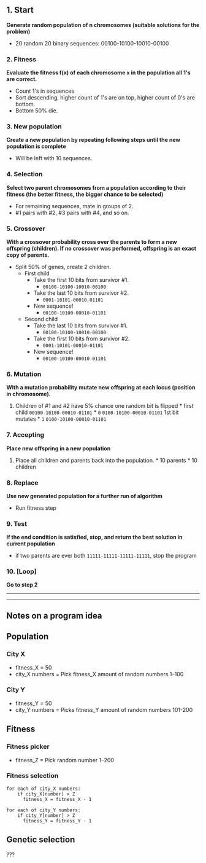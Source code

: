 ## 1. Start
**Generate random population of n chromosomes (suitable solutions for the problem)**
  * 20 random 20 binary sequences: 00100-10100-10010-00100


### 2. Fitness
**Evaluate the fitness f(x) of each chromosome x in the population
all 1's are correct.**
* Count 1's in sequences
* Sort descending, higher count of 1's are on top, higher count of 0's are bottom.
* Bottom 50% die.

### 3. New population
**Create a new population by repeating following steps until the new population is complete**
* Will be left with 10 sequences.

### 4. Selection
**Select two parent chromosomes from a population according to their fitness (the better fitness, the bigger chance to be selected)**
* For remaining sequences, mate in groups of 2.
* #1 pairs with #2, #3 pairs with #4, and so on.

### 5. Crossover
**With a crossover probability cross over the parents to form a new offspring (children). If no crossover was performed, offspring is an exact copy of parents.**
* Split 50% of genes, create 2 children.
  * First child
    * Take the first 10 bits from survivor #1.
      * `00100-10100-10010-00100`
    * Take the last 10 bits from survivor #2.
      * `0001-10101-00010-01101`
    * New sequence!
      * `00100-10100-00010-01101`
  * Second child
    * Take the last 10 bits from survivor #1.
      * `00100-10100-10010-00100`
    * Take the first 10 bits from survivor #2.
      * `0001-10101-00010-01101`
    * New sequence!
      * `00100-10100-00010-01101`

### 6. Mutation
**With a mutation probability mutate new offspring at each locus (position in chromosome).**
  1. Children of #1 and #2 have 5% chance one random bit is flipped
    * first child `00100-10100-00010-01101`
    * `0` `0100-10100-00010-01101` 1st bit mutates
    * `1` `0100-10100-00010-01101`

### 7. Accepting
  **Place new offspring in a new population**
  1. Place all children and parents back into the population.
    * 10 parents
    * 10 children

### 8. Replace
**Use new generated population for a further run of algorithm**
  * Run fitness step

### 9. Test
**If the end condition is satisfied, stop, and return the best solution in current population**
  * if two parents are ever both `11111-11111-11111-11111`, stop the program

### 10. [Loop]
**Go to step 2**



***
***

## Notes on a program idea

## Population
### City X
  * fitness_X = 50
  * city_X numbers = Pick fitness_X amount of random numbers 1–100


### City Y
  * fitness_Y = 50
  * city_Y numbers = Picks fitness_Y amount of random numbers 101-200

## Fitness
### Fitness picker
  * fitness_Z = Pick random number 1–200

### Fitness selection
    for each of city_X numbers:
        if city_X[number] > Z
          fitness_X = fitness_X - 1

    for each of city_Y numbers:
        if city_Y[number] > Z
          fitness_Y = fitness_Y - 1

## Genetic selection
  ???


##
